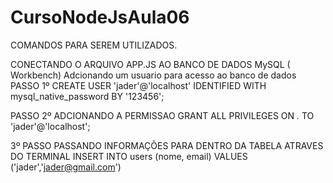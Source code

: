 # CursoNodeJsAula06
COMANDOS PARA SEREM UTILIZADOS.

CONECTANDO O ARQUIVO APP.JS AO BANCO DE DADOS MySQL ( Workbench)
Adcionando um usuario para acesso ao banco de dados
PASSO 1º
CREATE USER 'jader'@'localhost' IDENTIFIED WITH mysql_native_password BY '123456';

PASSO 2º
ADCIONANDO A PERMISSAO
GRANT ALL PRIVILEGES ON *.* TO 'jader'@'localhost'; 


3º PASSO
PASSANDO INFORMAÇÕES PARA DENTRO DA TABELA ATRAVES DO TERMINAL
INSERT INTO users (nome, email) VALUES ('jader','jader@gmail.com')
